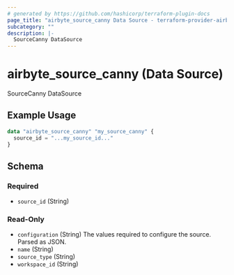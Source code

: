 ```yaml
---
# generated by https://github.com/hashicorp/terraform-plugin-docs
page_title: "airbyte_source_canny Data Source - terraform-provider-airbyte"
subcategory: ""
description: |-
  SourceCanny DataSource
---
```


# airbyte_source_canny (Data Source)

SourceCanny DataSource

## Example Usage

```terraform
data "airbyte_source_canny" "my_source_canny" {
  source_id = "...my_source_id..."
}
```

<!-- schema generated by tfplugindocs -->
## Schema

### Required

- `source_id` (String)

### Read-Only

- `configuration` (String) The values required to configure the source. Parsed as JSON.
- `name` (String)
- `source_type` (String)
- `workspace_id` (String)
